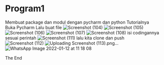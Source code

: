 # Program1
Membuat package dan modul dengan pycharm dan python
Tutorialnya
Buka Pycharm
Lalu buat file
![Screenshot (104)](https://user-images.githubusercontent.com/92711595/149053412-15af5f69-2dc9-4915-8388-aa1fde8ce52a.png)
![Screenshot (105)](https://user-images.githubusercontent.com/92711595/149053421-c0cf1eea-b6cc-40b6-957c-712c0b4e5a90.png)
![Screenshot (106)](https://user-images.githubusercontent.com/92711595/149053435-9fecc04f-df6a-4240-b906-aa7abee7e6ec.png)
![Screenshot (107)](https://user-images.githubusercontent.com/92711595/149053446-34ecb48f-47ae-4b79-a8a7-14c9edb4c138.png)
![Screenshot (108)](https://user-images.githubusercontent.com/92711595/149053466-12985332-1922-423c-9c7a-85a0c44dffd4.png)
isi codingannya sesuai perintah 
![Screenshot (111)](https://user-images.githubusercontent.com/92711595/149053497-cbcdc243-f710-4908-a23b-c7d22aeb928e.png)
lalu kita clone dan push
![Screenshot (112)](https://user-images.githubusercontent.com/92711595/149053738-42f864b1-258e-4391-bb54-86ba58b9c446.png)
![Uploading Screenshot (113).png…]()
![WhatsApp Image 2022-01-12 at 11 18 08](https://user-images.githubusercontent.com/92711595/149065255-1feae9bb-e970-42a3-859d-8bcc59de6959.jpeg)

The End
